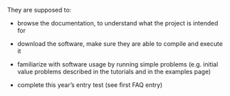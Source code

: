 They are supposed to:

- browse the documentation, to understand what the project is intended for

- download the software, make sure they are able to compile and execute it

- familiarize with software usage by running simple problems (e.g. initial value problems described in the tutorials and in the examples page)

- complete this year’s entry test (see first FAQ entry)
